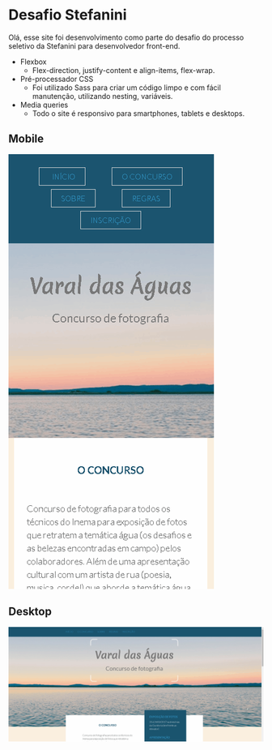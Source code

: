 # Desafio Stefanini
Olá, esse site foi desenvolvimento como parte do desafio do processo seletivo da Stefanini para desenvolvedor front-end.

 - Flexbox
   - Flex-direction, justify-content e align-items, flex-wrap.
 - Pré-processador CSS
   - Foi utilizado Sass para criar um código limpo e com fácil manutenção, utilizando nesting, variáveis.
 - Media queries
   - Todo o site é responsivo  para smartphones, tablets e desktops.

## Mobile 
![mobile](https://github.com/yurimutti/Desafio-Stefanini/blob/master/img/gif-mobile.gif)

## Desktop 
![desktop](https://github.com/yurimutti/Desafio-Stefanini/blob/master/img/gif-desktop.gif)
